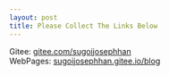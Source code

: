 ```yaml
---
layout: post
title: Please Collect The Links Below
---
```

                                                                             
Gitee: [gitee.com/sugoijosephhan](https://gitee.com/sugoijosephhan)                                        
WebPages: [sugoijosephhan.gitee.io/blog](https://sugoijosephhan.gitee.io/blog/)                                     

